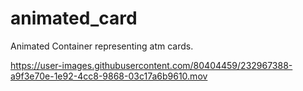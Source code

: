 # animated_card
Animated Container representing atm cards.


https://user-images.githubusercontent.com/80404459/232967388-a9f3e70e-1e92-4cc8-9868-03c17a6b9610.mov

